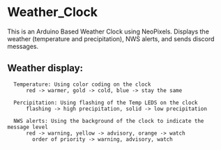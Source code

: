 # Weather_Clock

  This is an Arduino Based Weather Clock using NeoPixels. Displays the weather (temperature and precipitation), NWS alerts, and sends discord messages.

## Weather display:
```
  Temperature: Using color coding on the clock
      red -> warmer, gold -> cold, blue -> stay the same

  Percipitation: Using flashing of the Temp LEDS on the clock
      flashing -> high precipitation, solid -> low precipitation

  NWS alerts: Using the background of the clock to indicate the message level
      red -> warning, yellow -> advisory, orange -> watch
        order of priority -> warning, advisory, watch
```

        
